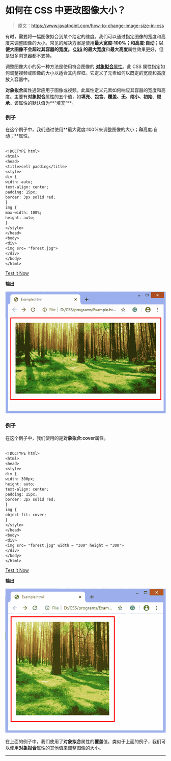 # 如何在 CSS 中更改图像大小？

> 原文：<https://www.javatpoint.com/how-to-change-image-size-in-css>

有时，需要将一幅图像拟合到某个给定的维度。我们可以通过指定图像的宽度和高度来调整图像的大小。常见的解决方案是使用**最大宽度:100%；**和**高度:自动；**以便大图像不会超过其容器的宽度。 [CSS](https://www.javatpoint.com/css-tutorial) 的**最大宽度**和**最大高度**属性效果更好，但是很多浏览器都不支持。

调整图像大小的另一种方法是使用符合图像的 [**对象拟合**属性](https://www.javatpoint.com/css-object-fit-property)。此 CSS 属性指定如何调整视频或图像的大小以适合其内容框。它定义了元素如何以既定的宽度和高度放入容器中。

**对象拟合**属性通常应用于图像或视频。此属性定义元素如何响应其容器的宽度和高度。主要有**对象拟合**属性的五个值，如**填充、包含、覆盖、无、缩小、初始**、**继承**。该属性的默认值为**“填充”**。

### 例子

在这个例子中，我们通过使用**最大宽度:100%来调整图像的大小；**和**高度:自动；**属性。

```

<!DOCTYPE html>
<html>
<head>
<title>cell padding</title>
<style>
div {
width: auto;
text-align: center;
padding: 15px;
border: 3px solid red;
}
img {
max-width: 100%;
height: auto;
}
</style>
</head>
<body>
<div>
<img src= "forest.jpg">
</div>
</body>
</html>

```

[Test it Now](https://www.javatpoint.com/oprweb/test.jsp?filename=how-to-change-image-size-in-css1)

**输出**

![How to change image size in CSS](img/4a17e28e6773ac2b156ba6e60bb11c99.png)

### 例子

在这个例子中，我们使用的是**对象拟合:cover**属性。

```

<!DOCTYPE html>
<html>
<head>
<style>
div {
width: 300px;
height: auto;
text-align: center;
padding: 15px;
border: 3px solid red;
}
img {
object-fit: cover;
}
</style>
</head>
<body>
<div>
<img src= "forest.jpg" width = "300" height = "300">
</div>
</body>
</html>

```

[Test it Now](https://www.javatpoint.com/oprweb/test.jsp?filename=how-to-change-image-size-in-css2)

**输出**

![How to change image size in CSS](img/0b0be10442f6eec4ea14530c53d2c68d.png)

在上面的例子中，我们使用了**对象拟合**属性的**覆盖**值。类似于上面的例子，我们可以使用**对象拟合**属性的其他值来调整图像的大小。

* * *